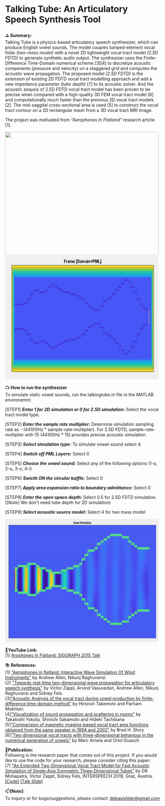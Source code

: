# Talking Tube: An Articulatory Speech Synthesis Tool

:golf: <b>Summary: </b>
<br>Talking Tube is a physics-based articulatory speech synthesizer, which can produce English vowel sounds. The model couples lumped-element vocal folds *(two-mass model)* with a novel 2D lightweight vocal tract model *(2.5D FDTD)* to generate synthetic audio output. The synthesizer uses the Finite-DIfference Time-Domain numerical scheme [3][4] to discretize acoustic components (pressure and velocity) on a staggered grid and computes the acoustic wave propagation. The proposed model *(2.5D FDTD)* is the extension of existing 2D FDTD vocal tract modelling approach and add a new impedance parameter *(tube depth)* [7] to its acoustic solver. And the acoustic anaysis of 2.5D FDTD vocal tract model has been proven to be precise when compared with a high-quality 3D FEM vocal tract model [6] and computationally much faster than the previous 2D vocal tract models [2]. The mid-saggital cross-sectional area is used [5] to construct the vocal tract contour on a 2D rectangular mesh from a 3D vocal tract MRI image.

The project was motivated from *"Aerophones In Flatland"* research article [1].

<img src="img/rotating_tract.gif" width="500" height="400">

<img src="img/vowel_domain_plus_pml.JPG" width="500" height="400">

:tv: <b>How to run the synthesizer</b>
<br> To simulate static vowel sounds, run the talkingtube.m file in the MATLAB environemnt.

[STEP1] *<b>Enter 1 for 2D simulation or 0 for 2.5D simulation:</b>* Select the vocal tract model type.

[STEP2] *<b>Enter the sample rate multiplier:</b>* Determine simulation sampling rate as - (44100Hz * sample-rate-multiplier). For 2.5D FDTD,  sample-rate-multiplier with 15 (44100Hz * 15) provides precise acoustic simulation

[STEP3] *<b>Select simulation type:</b>* To simulate vowel-sound select 4.

[STEP4] *<b>Switch off PML Layers:</b>* Select 0

[STEP5] *<b>Choose the vowel sound:</b>* Select any of the following options (1-a, 2-u, 3-o, 4-i)

[STEP6] *<b>Swicth ON the circular baffle:</b>* Select 0

[STEP7] *<b>Apply area expansion ratio to boundary admittance:</b>* Select 0

[STEP8] *<b>Enter the open space depth: </b>* Select 0.5 for 2.5D FDTD simulation. ([Note] We don't need tube depth for 2D simulation)

[STEP9] *<b>Select acoustic source model:</b>* Select 4 for two mass model

<img src="img/vowelSimulation.gif" width="500" height="400">

:movie_camera:<b>YouTube Link: </b>
<br>[1] <a href = "https://www.youtube.com/watch?v=0wqWfBbIQtg">Arophones In Flatland: SIGGRAPH 2015 Talk</a>

:books: <b>References: </b>
<br>[1] <a href ="https://dl.acm.org/citation.cfm?id=2767001">"Aerophones in flatland: Interactive Wave Simulation Of Wind Instruments"</a>  by Andrew Allen, Nikunj Raghuvansi. 
<br>[2] <a href = "https://asa.scitation.org/doi/abs/10.1121/2.0000395">"Towards real-time two-dimensional wave propagation for articulatory speech synthesis"</a> by Victor Zappi, Arvind Vasuvedan, Andrew Allen, Nikunj Raghuvansi and Sidney Fels.
<br>[3]<a href="https://asa.scitation.org/doi/full/10.1121/1.3502470">"Acoustic Analysis of the vocal tract during vowel production by finite-difference time-domain method"</a> by Hironori Takemoto and Parham Mokhtari.
<br>[4]<a href = "https://www.jstage.jst.go.jp/article/ast/23/1/23_1_40/_article/-char/ja/">"Visualization of sound propagation and scattering in rooms"</a> by Takatoshi Yokota, Shinichi Sakamoto and Hideki Tachibana
<br>[5]<a href="https://asa.scitation.org/doi/10.1121/1.2805683">"Comparision of magnetic imaging-based vocal tract area functions obtained from the same speaker in 1994 and 2002"</a> by Brad H. Story
<br>[6]<a href = "https://asa.scitation.org/doi/10.1121/1.4837221">"Two dimensional vocal tracts with three-dimensional behaviour in the numerical generation of vowels"</a> by Marc Arnela and Oriol Guasch

:newspaper:<b>Publication:</b>
<br>Following is the research paper that comes out of this project. If you would like to use the code for your research, please consider citing this paper:
<br>[7] <a href="https://www.isca-speech.org/archive/Interspeech_2019/abstracts/1764.html">"An Extended Two-Dimensional Vocal Tract Model for Fast Acoustic Simulation of Single-Axis Symmetric Three-Dimensional Tubes"</a> by DR Mohapatra, Victor Zappt, Sidney Fels, INTERSPEECH 2019, Graz, Austria. [[Code]](https://github.com/Debasishray19/vocaltube-speech-synthesis/tree/master/version03) [[Talk Slide]](https://github.com/Debasishray19/vocaltube-speech-synthesis/blob/master/Interspeech2019%20Presentation/Interspeech%202019%20Presentation.pptx)

:mailbox:<b>[Note]:</b>
<br> To inquiry or for bugs/suggestions, please contact: debasishiter@gmail.com
 

